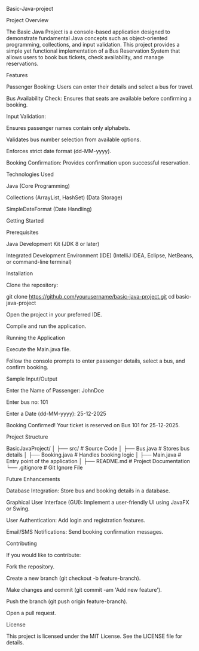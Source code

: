 Basic-Java-project

Project Overview

The Basic Java Project is a console-based application designed to demonstrate fundamental Java concepts such as object-oriented programming, collections, and input validation. This project provides a simple yet functional implementation of a Bus Reservation System that allows users to book bus tickets, check availability, and manage reservations.

Features

Passenger Booking: Users can enter their details and select a bus for travel.

Bus Availability Check: Ensures that seats are available before confirming a booking.

Input Validation:

Ensures passenger names contain only alphabets.

Validates bus number selection from available options.

Enforces strict date format (dd-MM-yyyy).

Booking Confirmation: Provides confirmation upon successful reservation.

Technologies Used

Java (Core Programming)

Collections (ArrayList, HashSet) (Data Storage)

SimpleDateFormat (Date Handling)

Getting Started

Prerequisites

Java Development Kit (JDK 8 or later)

Integrated Development Environment (IDE) (IntelliJ IDEA, Eclipse, NetBeans, or command-line terminal)

Installation

Clone the repository:

git clone https://github.com/yourusername/basic-java-project.git
cd basic-java-project

Open the project in your preferred IDE.

Compile and run the application.

Running the Application

Execute the Main.java file.

Follow the console prompts to enter passenger details, select a bus, and confirm booking.

Sample Input/Output

Enter the Name of Passenger:
JohnDoe

Enter bus no:
101

Enter a Date (dd-MM-yyyy):
25-12-2025

Booking Confirmed! Your ticket is reserved on Bus 101 for 25-12-2025.

Project Structure

BasicJavaProject/
│
├── src/                        # Source Code
│   ├── Bus.java                # Stores bus details
│   ├── Booking.java            # Handles booking logic
│   ├── Main.java               # Entry point of the application
│
├── README.md                   # Project Documentation
└── .gitignore                  # Git Ignore File

Future Enhancements

Database Integration: Store bus and booking details in a database.

Graphical User Interface (GUI): Implement a user-friendly UI using JavaFX or Swing.

User Authentication: Add login and registration features.

Email/SMS Notifications: Send booking confirmation messages.

Contributing

If you would like to contribute:

Fork the repository.

Create a new branch (git checkout -b feature-branch).

Make changes and commit (git commit -am 'Add new feature').

Push the branch (git push origin feature-branch).

Open a pull request.

License

This project is licensed under the MIT License. See the LICENSE file for details.

